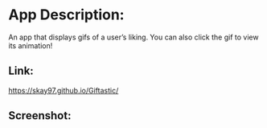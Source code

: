 # App Description:
An app that displays gifs of a user’s liking. You can also click the gif to view its animation!

## Link:
https://skay97.github.io/Giftastic/

## Screenshot: 
